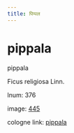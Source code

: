 ```yaml
---
title: पिप्पल
---
```


# pippala

pippala  <div n="P" />Ficus religiosa Linn.

lnum: 376

image: [445](https://www.sanskrit-lexicon.uni-koeln.de/scans/csl-apidev/servepdf.php?dict=snp&page=445)

cologne link: [pippala](https://sanskrit-lexicon.uni-koeln.de/scans/csl-apidev/getword.php?dict=snp&key=pippala)

